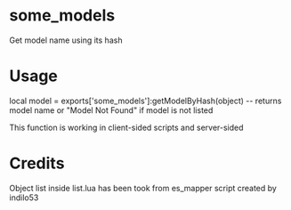 # some_models
Get model name using its hash

# Usage

local model = exports['some_models']:getModelByHash(object) -- returns model name or "Model Not Found" if model is not listed

This function is working in client-sided scripts and server-sided

# Credits

Object list inside list.lua has been took from es_mapper script created by indilo53
